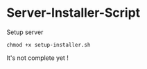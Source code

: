 # Server-Installer-Script

Setup server

```
chmod +x setup-installer.sh
```

It's not complete yet !
